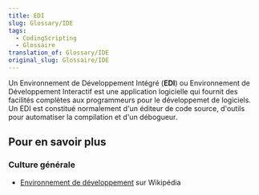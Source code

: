 ```yaml
---
title: EDI
slug: Glossary/IDE
tags:
  - CodingScripting
  - Glossaire
translation_of: Glossary/IDE
original_slug: Glossaire/IDE
---
```

Un Environnement de Développement Intégré (**EDI**) ou Environnement de Développement Interactif est une application logicielle qui fournit des facilités complètes aux programmeurs pour le développemet de logiciels. Un EDI est constitué normalement d'un éditeur de code source, d'outils pour automatiser la compilation et d'un débogueur.

## Pour en savoir plus

### Culture générale

- [Environnement de développement](https://fr.wikipedia.org/wiki/Environnement_de_d%C3%A9veloppement) sur Wikipédia
